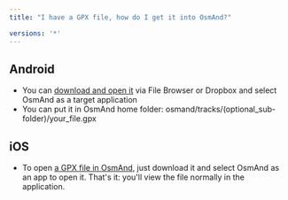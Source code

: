 ```yaml
---
title: "I have a GPX file, how do I get it into OsmAnd?"

versions: '*'
---
```


## Android

-   You can [download and open
    it](https://osmand.net/features/trip-planning#Planning_trip_using_GPX_track)
    via File Browser or Dropbox and select OsmAnd as a target
    application
-   You can put it in OsmAnd home folder:
    osmand/tracks/(optional\_sub-folder)/your\_file.gpx

## iOS

-   To open [a GPX file in
    OsmAnd](https://osmand.net/features/trip-planning#Planning_trip_using_GPX_track),
    just download it and select OsmAnd as an app to open it. That's it:
    you'll view the file normally in the application.
